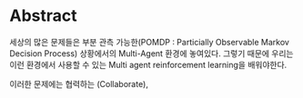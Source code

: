 # Abstract

세상의 많은 문제들은  부분 관측 가능한\(POMDP : Particially Observable Markov Decision Process\) 상황에서의 Multi-Agent 환경에 놓여있다. 그렇기 때문에 우리는 이런 환경에서 사용할 수 있는 Multi agent reinforcement learning을 배워야한다. 

이러한 문제에는 협력하는 \(Collaborate\), 

